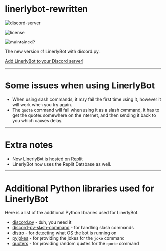 # linerlybot-rewritten
![discord-server](https://img.shields.io/discord/551683447026876418?logoColor=1e90ff&style=plastic)

![license](https://img.shields.io/github/license/Linerly/linerlybot-rewritten?style=plastic)

![maintained?](https://img.shields.io/maintenance/yes/2021?style=plastic)

The new version of LinerlyBot with discord.py.

[Add LinerlyBot to your Discord server!](https://discord.com/oauth2/authorize?client_id=529566778293223434&permissions=2147485696&scope=bot+applications.commands)

---

# Some issues when using LinerlyBot
- When using slash commands, it may fail the first time using it, however it will work when you try again.
- The `quote` command will fail when using it as a slash command, it has to get the quotes somewhere on the internet, and then sending it back to you which causes delay.

---
# Extra notes
- Now LinerlyBot is hosted on Replit.
- LinerlyBot now uses the Replit Database as well.

---

# Additional Python libraries used for LinerlyBot

Here is a list of the additional Python libraries used for LinerlyBot.

- [discord.py](https://pypi.org/project/discord.py/) - duh, you need it
- [discord-py-slash-command](https://pypi.org/project/discord-py-slash-command/) - for handling slash commands
- [distro](https://pypi.org/project/distro/) - for detecting what OS the bot is running on
- [pyjokes](https://pypi.org/project/pyjokes/) - for providing the jokes for the `joke` command
- [quoters](https://pypi.org/project/quoters/) - for providing random quotes for the `quote` command